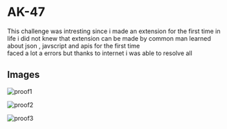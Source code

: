 
# AK-47
This challenge was intresting since i made an extension for the first time in life i did not knew that extension can be made by common man learned about json ,  javscript and apis for the first time <br>
faced a lot a errors but thanks to internet i was able to resolve all 

## Images
![proof1](https://github.com/Sauravroy34/amfoss-task/assets/136881235/a86b6ba1-d805-4f36-b3eb-98c57160fd4c)

![proof2](https://github.com/Sauravroy34/amfoss-task/assets/136881235/5406139c-cb42-47d6-bbb2-cc41f98e915f)

![proof3](https://github.com/Sauravroy34/amfoss-task/assets/136881235/f4b92fa9-006f-4cd8-99ba-0d1e2bc97547)
